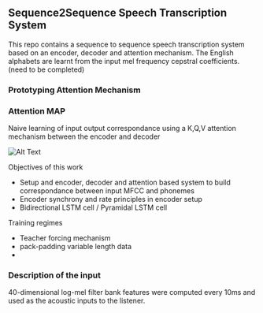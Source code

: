 ## Sequence2Sequence Speech Transcription System 

This repo contains a sequence to sequence speech transcription system based on an encoder, decoder and attention mechanism. The English alphabets are learnt from the input mel frequency cepstral coefficients. (need to be completed)

### Prototyping Attention Mechanism
### Attention MAP 

Naive learning of input output correspondance using a K,Q,V attention mechanism between the encoder and decoder 

![Alt Text](https://github.com/samarth0898/SpeechTranscriptionSystem/blob/master/code/attention.gif)

Objectives of this work 

- Setup and encoder, decoder and attention based system to build correspondance between input MFCC and phonemes 
- Encoder synchrony and rate principles in encoder setup 
- Bidirectional LSTM cell / Pyramidal LSTM cell 


Training regimes 
- Teacher forcing mechanism 
- pack-padding variable length data 
- 



### Description of the input 
40-dimensional log-mel filter bank features were computed every 10ms and used as the acoustic inputs to the listener.
